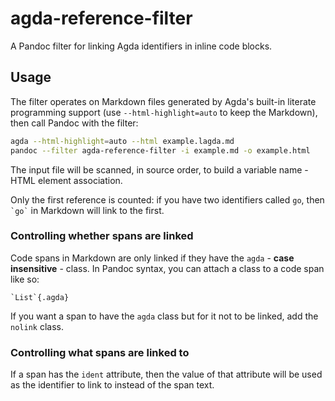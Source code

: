 # agda-reference-filter

A Pandoc filter for linking Agda identifiers in inline code blocks.

## Usage

The filter operates on Markdown files generated by Agda's built-in
literate programming support (use `--html-highlight=auto` to keep the
Markdown), then call Pandoc with the filter:

```bash
agda --html-highlight=auto --html example.lagda.md
pandoc --filter agda-reference-filter -i example.md -o example.html
```

The input file will be scanned, in source order, to build a variable
name - HTML element association.

Only the first reference is counted: if you have two identifiers called
`go`, then `` `go` `` in Markdown will link to the first.

### Controlling whether spans are linked

Code spans in Markdown are only linked if they have the `agda` - **case
insensitive** - class. In Pandoc syntax, you can attach a class to a
code span like so:

```
`List`{.agda}
```

If you want a span to have the `agda` class but for it not to be linked,
add the `nolink` class.

### Controlling what spans are linked to

If a span has the `ident` attribute, then the value of that attribute
will be used as the identifier to link to instead of the span text.